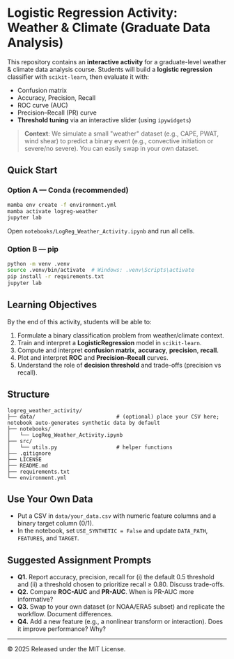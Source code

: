 # Logistic Regression Activity: Weather & Climate (Graduate Data Analysis)

This repository contains an **interactive activity** for a graduate-level weather & climate data analysis course.
Students will build a **logistic regression** classifier with `scikit-learn`, then evaluate it with:
- Confusion matrix
- Accuracy, Precision, Recall
- ROC curve (AUC)
- Precision–Recall (PR) curve
- **Threshold tuning** via an interactive slider (using `ipywidgets`)

> **Context**: We simulate a small "weather" dataset (e.g., CAPE, PWAT, wind shear) to predict a binary event (e.g., convective initiation or severe/no severe). You can easily swap in your own dataset.

## Quick Start

### Option A — Conda (recommended)
```bash
mamba env create -f environment.yml
mamba activate logreg-weather
jupyter lab
```
Open `notebooks/LogReg_Weather_Activity.ipynb` and run all cells.

### Option B — pip
```bash
python -m venv .venv
source .venv/bin/activate  # Windows: .venv\Scripts\activate
pip install -r requirements.txt
jupyter lab
```

## Learning Objectives
By the end of this activity, students will be able to:
1. Formulate a binary classification problem from weather/climate context.
2. Train and interpret a **LogisticRegression** model in `scikit-learn`.
3. Compute and interpret **confusion matrix**, **accuracy**, **precision**, **recall**.
4. Plot and interpret **ROC** and **Precision–Recall** curves.
5. Understand the role of **decision threshold** and trade-offs (precision vs recall).

## Structure
```
logreg_weather_activity/
├── data/                          # (optional) place your CSV here; notebook auto-generates synthetic data by default
├── notebooks/
│   └── LogReg_Weather_Activity.ipynb
├── src/
│   └── utils.py                   # helper functions
├── .gitignore
├── LICENSE
├── README.md
├── requirements.txt
└── environment.yml
```

## Use Your Own Data
- Put a CSV in `data/your_data.csv` with numeric feature columns and a binary target column (0/1).
- In the notebook, set `USE_SYNTHETIC = False` and update `DATA_PATH`, `FEATURES`, and `TARGET`.

## Suggested Assignment Prompts
- **Q1.** Report accuracy, precision, recall for (i) the default 0.5 threshold and (ii) a threshold chosen to prioritize recall ≥ 0.80. Discuss trade-offs.
- **Q2.** Compare **ROC-AUC** and **PR-AUC**. When is PR-AUC more informative?
- **Q3.** Swap to your own dataset (or NOAA/ERA5 subset) and replicate the workflow. Document differences.
- **Q4.** Add a new feature (e.g., a nonlinear transform or interaction). Does it improve performance? Why?

---

© 2025 Released under the MIT License.
